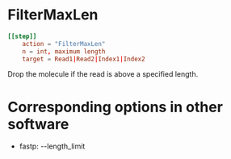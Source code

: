 
# FilterMaxLen



```toml
[[step]]
    action = "FilterMaxLen"
    n = int, maximum length
    target = Read1|Read2|Index1|Index2
```


Drop the molecule if the read is above a specified length.


# Corresponding options in other software #

- fastp: --length_limit
